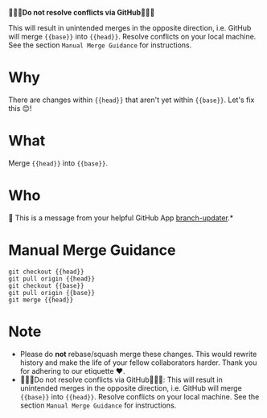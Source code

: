 **🚨🚨🚨Do not resolve conflicts via GitHub🚨🚨🚨**

This will result in unintended merges in the opposite direction, i.e. GitHub will merge `{{base}}` into
`{{head}}`. Resolve conflicts on your local machine. See the section `Manual Merge Guidance` for instructions.

# Why

There are changes within `{{head}}` that aren't yet within `{{base}}`. Let's fix this 😊!

# What

Merge `{{head}}` into `{{base}}`.

# Who

👋 This is a message from your helpful GitHub App [branch-updater](https://github.com/instana/branch-updater).*

# Manual Merge Guidance

```shell
git checkout {{head}}
git pull origin {{head}}
git checkout {{base}}
git pull origin {{base}}
git merge {{head}}
```

# Note

 - Please do **not** rebase/squash merge these changes. This would rewrite history and make
   the life of your fellow collaborators harder. Thank you for adhering to our etiquette ❤️.
 - 🚨🚨🚨Do not resolve conflicts via GitHub🚨🚨🚨: This will result in unintended merges in
   the opposite direction, i.e. GitHub will merge `{{base}}` into `{{head}}`. Resolve conflicts
   on your local machine. See the section `Manual Merge Guidance` for instructions.
